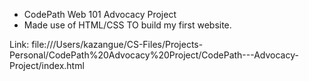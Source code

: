- CodePath Web 101 Advocacy Project
- Made use of HTML/CSS TO build my first website.


Link: file:///Users/kazangue/CS-Files/Projects-Personal/CodePath%20Advocacy%20Project/CodePath---Advocacy-Project/index.html
